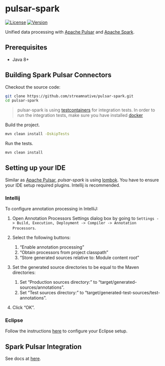 # pulsar-spark

[![License](https://img.shields.io/badge/License-Apache%202.0-blue.svg)](https://www.apache.org/licenses/LICENSE-2.0)
[![Version](https://img.shields.io/github/release/streamnative/pulsar-spark.svg)](https://github.com/streamnative/pulsar-spark/releases)

Unified data processing with [Apache Pulsar](https://pulsar.apache.org) and [Apache Spark](https://spark.apache.org).

## Prerequisites

- Java 8+

## Building Spark Pulsar Connectors

Checkout the source code:

```bash
git clone https://github.com/streamnative/pulsar-spark.git
cd pulsar-spark
```

> pulsar-spark is using [testcontainers](https://www.testcontainers.org/) for
> integration tests. In order to run the integration tests, make sure you
> have installed [docker](https://docs.docker.com/docker-for-mac/install/)

Build the project.

```bash
mvn clean install -DskipTests
```

Run the tests.

```bash
mvn clean install
```

## Setting up your IDE

Similar as [Apache Pulsar](http://pulsar.apache.org), *pulsar-spark* is using
[lombok](https://projectlombok.org/). You have to ensure your IDE setup
required plugins. Intellij is recommended.

### Intellij

To configure annotation processing in IntelliJ:

1. Open Annotation Processors Settings dialog box by going to
   `Settings -> Build, Execution, Deployment -> Compiler -> Annotation Processors`.

2. Select the following buttons:
   1. “Enable annotation processing”
   2. “Obtain processors from project classpath”
   3. “Store generated sources relative to: Module content root”

3. Set the generated source directories to be equal to the Maven directories:
   1. Set “Production sources directory:” to “target/generated-sources/annotations”.
   2. Set “Test sources directory:” to “target/generated-test-sources/test-annotations”.

4. Click “OK”.

### Eclipse

Follow the instructions [here](https://howtodoinjava.com/automation/lombok-eclipse-installation-examples/)
to configure your Eclipse setup.

## Spark Pulsar Integration

See docs at [here](docs/spark-integration.md).
